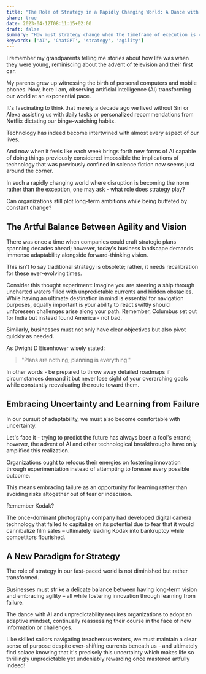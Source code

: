 ```yaml
---
title: "The Role of Strategy in a Rapidly Changing World: A Dance with AI and Unpredictability"
share: true
date: 2023-04-12T08:11:15+02:00
draft: false
summary: "How must strategy change when the timeframe of execution is constantly shrinking with the advent of AI?"
keywords: ['AI', 'ChatGPT', 'strategy', 'agility']
---
```

I remember my grandparents telling me stories about how life was when they were young, reminiscing about the advent of television and their first car. 

My parents grew up witnessing the birth of personal computers and mobile phones. Now, here I am, observing artificial intelligence (AI) transforming our world at an exponential pace.

It's fascinating to think that merely a decade ago we lived without Siri or Alexa assisting us with daily tasks or personalized recommendations from Netflix dictating our binge-watching habits. 

Technology has indeed become intertwined with almost every aspect of our lives. 

And now when it feels like each week brings forth new forms of AI capable of doing things previously considered impossible the implications of technology that was previously confined in science fiction now seems just around the corner.

In such a rapidly changing world where disruption is becoming the norm rather than the exception, one may ask - what role does strategy play? 

Can organizations still plot long-term ambitions while being buffeted by constant change?

## The Artful Balance Between Agility and Vision
There was once a time when companies could craft strategic plans spanning decades ahead; however, today's business landscape demands immense adaptability alongside forward-thinking vision. 

This isn't to say traditional strategy is obsolete; rather, it needs recalibration for these ever-evolving times.

Consider this thought experiment: Imagine you are steering a ship through uncharted waters filled with unpredictable currents and hidden obstacles. While having an ultimate destination in mind is essential for navigation purposes, equally important is your ability to react swiftly should unforeseen challenges arise along your path. Remember, Columbus set out for India but instead found America - not bad.

Similarly, businesses must not only have clear objectives but also pivot quickly as needed. 

As Dwight D Eisenhower wisely stated: 
> "Plans are nothing; planning is everything." 

In other words - be prepared to throw away detailed roadmaps if circumstances demand it but never lose sight of your overarching goals while constantly reevaluating the route toward them.

## Embracing Uncertainty and Learning from Failure
In our pursuit of adaptability, we must also become comfortable with uncertainty. 

Let's face it - trying to predict the future has always been a fool's errand; however, the advent of AI and other technological breakthroughs have only amplified this realization.

Organizations ought to refocus their energies on fostering innovation through experimentation instead of attempting to foresee every possible outcome. 

This means embracing failure as an opportunity for learning rather than avoiding risks altogether out of fear or indecision.

Remember Kodak? 

The once-dominant photography company had developed digital camera technology that failed to capitalize on its potential due to fear that it would cannibalize film sales – ultimately leading Kodak into bankruptcy while competitors flourished.
## A New Paradigm for Strategy

The role of strategy in our fast-paced world is not diminished but rather transformed. 

Businesses must strike a delicate balance between having long-term vision and embracing agility – all while fostering innovation through learning from failure.

The dance with AI and unpredictability requires organizations to adopt an adaptive mindset, continually reassessing their course in the face of new information or challenges. 

Like skilled sailors navigating treacherous waters, we must maintain a clear sense of purpose despite ever-shifting currents beneath us - and ultimately find solace knowing that it's precisely this uncertainty which makes life so thrillingly unpredictable yet undeniably rewarding once mastered artfully indeed!
